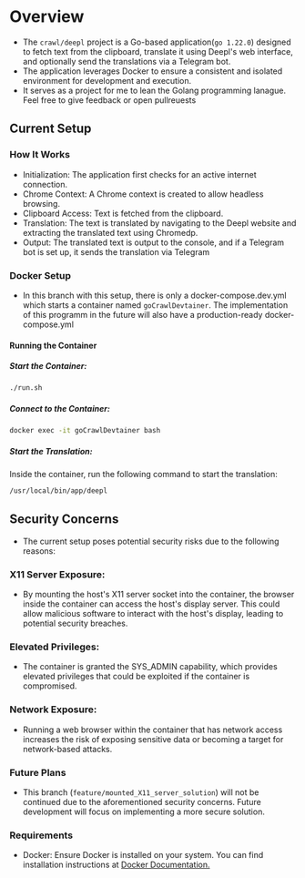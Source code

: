 # Overview
- The `crawl/deepl` project is a Go-based application(`go 1.22.0`) designed to fetch text from the clipboard, translate it using Deepl's web interface, and optionally send the translations via a Telegram bot.
- The application leverages Docker to ensure a consistent and isolated environment for development and execution.
- It serves as a project for me to lean the Golang programming lanague. Feel free to give feedback or open pullreuests

## Current Setup

### How It Works
- Initialization: The application first checks for an active internet connection.
- Chrome Context: A Chrome context is created to allow headless browsing.
- Clipboard Access: Text is fetched from the clipboard.
- Translation: The text is translated by navigating to the Deepl website and extracting the translated text using Chromedp.
- Output: The translated text is output to the console, and if a Telegram bot is set up, it sends the translation via Telegram

### Docker Setup
- In this branch with this setup, there is only a docker-compose.dev.yml which starts a container named `goCrawlDevtainer`. The implementation of this programm in the future will also have a production-ready docker-compose.yml

#### Running the Container
##### Start the Container:

```bash
./run.sh
```
##### Connect to the Container:
```bash
docker exec -it goCrawlDevtainer bash
```
##### Start the Translation:
Inside the container, run the following command to start the translation:
```bash
/usr/local/bin/app/deepl
```

## Security Concerns
- The current setup poses potential security risks due to the following reasons:

### X11 Server Exposure: 
- By mounting the host's X11 server socket into the container, the browser inside the container can access the host's display server. This could allow malicious software to interact with the host's display, leading to potential security breaches.
### Elevated Privileges:
- The container is granted the SYS_ADMIN capability, which provides elevated privileges that could be exploited if the container is compromised.
### Network Exposure:
- Running a web browser within the container that has network access increases the risk of exposing sensitive data or becoming a target for network-based attacks.

### Future Plans
- This branch (`feature/mounted_X11_server_solution`) will not be continued due to the aforementioned security concerns. Future development will focus on implementing a more secure solution.

### Requirements
- Docker: Ensure Docker is installed on your system. You can find installation instructions at [Docker Documentation.](https://docs.docker.com/get-docker/)
